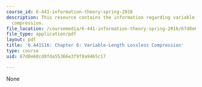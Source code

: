 ```yaml
---
course_id: 6-441-information-theory-spring-2016
description: This resource contains the information regarding variable-length lossless
  compression.
file_location: /coursemedia/6-441-information-theory-spring-2016/67d8e68cd8fda55366e3f9f0a9465c17_MIT6_441S16_chapter_6.pdf
file_type: application/pdf
layout: pdf
title: '6.441S16: Chapter 6: Variable-Length Lossless Compression'
type: course
uid: 67d8e68cd8fda55366e3f9f0a9465c17

---
```

None
